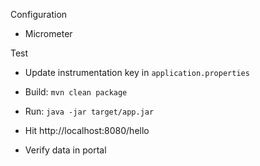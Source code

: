 Configuration

* Micrometer

Test

* Update instrumentation key in `application.properties`
* Build: `mvn clean package`
* Run: `java -jar target/app.jar`

* Hit http://localhost:8080/hello
* Verify data in portal
